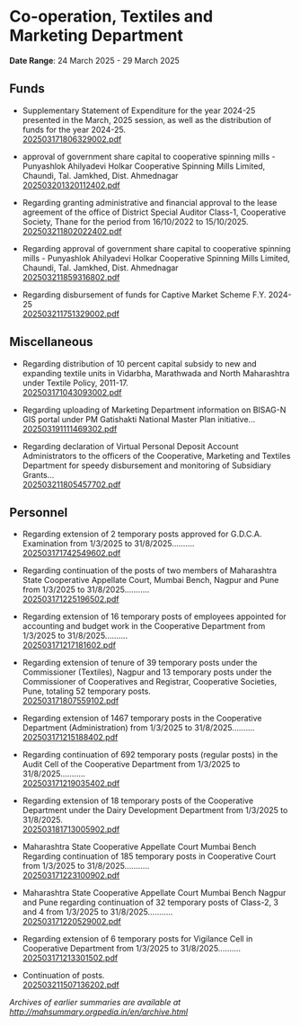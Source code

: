 # Co-operation, Textiles and Marketing Department

**Date Range**: 24 March 2025 - 29 March 2025


## Funds
- Supplementary Statement of Expenditure for the year 2024-25 presented in the March, 2025 session, as well as the distribution of funds for the year 2024-25.\
  [202503171806329002.pdf](https://gr.maharashtra.gov.in/Site/Upload/Government%20Resolutions/English/202503171806329002.pdf)

- approval of government share capital to cooperative spinning mills - Punyashlok Ahilyadevi Holkar Cooperative Spinning Mills Limited, Chaundi, Tal. Jamkhed, Dist. Ahmednagar\
  [202503201320112402.pdf](https://gr.maharashtra.gov.in/Site/Upload/Government%20Resolutions/English/202503201320112402.pdf)

- Regarding granting administrative and financial approval to the lease agreement of the office of District Special Auditor Class-1, Cooperative Society, Thane for the period from 16/10/2022 to 15/10/2025.\
  [202503211802022402.pdf](https://gr.maharashtra.gov.in/Site/Upload/Government%20Resolutions/English/202503211802022402.pdf)

- Regarding approval of government share capital to cooperative spinning mills - Punyashlok Ahilyadevi Holkar Cooperative Spinning Mills Limited, Chaundi, Tal. Jamkhed, Dist. Ahmednagar\
  [202503211859316802.pdf](https://gr.maharashtra.gov.in/Site/Upload/Government%20Resolutions/English/202503211859316802.pdf)

- Regarding disbursement of funds for Captive Market Scheme F.Y. 2024-25\
  [202503211751329002.pdf](https://gr.maharashtra.gov.in/Site/Upload/Government%20Resolutions/English/202503211751329002.pdf)

## Miscellaneous
- Regarding distribution of 10 percent capital subsidy to new and expanding textile units in Vidarbha, Marathwada and North Maharashtra under Textile Policy, 2011-17.\
  [202503171043093002.pdf](https://gr.maharashtra.gov.in/Site/Upload/Government%20Resolutions/English/202503171043093002.pdf)

- Regarding uploading of Marketing Department information on BISAG-N GIS portal under PM Gatishakti National Master Plan initiative...\
  [202503191111469302.pdf](https://gr.maharashtra.gov.in/Site/Upload/Government%20Resolutions/English/202503191111469302.pdf)

- Regarding declaration of Virtual Personal Deposit Account Administrators to the officers of the Cooperative, Marketing and Textiles Department for speedy disbursement and monitoring of Subsidiary Grants...\
  [202503211805457702.pdf](https://gr.maharashtra.gov.in/Site/Upload/Government%20Resolutions/English/202503211805457702.pdf)

## Personnel
- Regarding extension of 2 temporary posts approved for G.D.C.A. Examination from 1/3/2025 to 31/8/2025..........\
  [202503171742549602.pdf](https://gr.maharashtra.gov.in/Site/Upload/Government%20Resolutions/English/202503171742549602.pdf)

- Regarding continuation of the posts of two members of Maharashtra State Cooperative Appellate Court, Mumbai Bench, Nagpur and Pune from 1/3/2025 to 31/8/2025...........\
  [202503171225196502.pdf](https://gr.maharashtra.gov.in/Site/Upload/Government%20Resolutions/English/202503171225196502.pdf)

- Regarding extension of 16 temporary posts of employees appointed for accounting and budget work in the Cooperative Department from 1/3/2025 to 31/8/2025..........\
  [202503171217181602.pdf](https://gr.maharashtra.gov.in/Site/Upload/Government%20Resolutions/English/202503171217181602.pdf)

- Regarding extension of tenure of 39 temporary posts under the Commissioner (Textiles), Nagpur and 13 temporary posts under the Commissioner of Cooperatives and Registrar, Cooperative Societies, Pune, totaling 52 temporary posts.\
  [202503171807559102.pdf](https://gr.maharashtra.gov.in/Site/Upload/Government%20Resolutions/English/202503171807559102.pdf)

- Regarding extension of 1467 temporary posts in the Cooperative Department (Administration) from 1/3/2025 to 31/8/2025..........\
  [202503171215188402.pdf](https://gr.maharashtra.gov.in/Site/Upload/Government%20Resolutions/English/202503171215188402.pdf)

- Regarding continuation of 692 temporary posts (regular posts) in the Audit Cell of the Cooperative Department from 1/3/2025 to 31/8/2025...........\
  [202503171219035402.pdf](https://gr.maharashtra.gov.in/Site/Upload/Government%20Resolutions/English/202503171219035402.pdf)

- Regarding extension of 18 temporary posts of the Cooperative Department under the Dairy Development Department from 1/3/2025 to 31/8/2025.\
  [202503181713005902.pdf](https://gr.maharashtra.gov.in/Site/Upload/Government%20Resolutions/English/202503181713005902.pdf)

- Maharashtra State Cooperative Appellate Court Mumbai Bench Regarding continuation of 185 temporary posts in Cooperative Court from 1/3/2025 to 31/8/2025...........\
  [202503171223100902.pdf](https://gr.maharashtra.gov.in/Site/Upload/Government%20Resolutions/English/202503171223100902.pdf)

- Maharashtra State Cooperative Appellate Court Mumbai Bench Nagpur and Pune regarding continuation of 32 temporary posts of Class-2, 3 and 4 from 1/3/2025 to 31/8/2025...........\
  [202503171220529002.pdf](https://gr.maharashtra.gov.in/Site/Upload/Government%20Resolutions/English/202503171220529002.pdf)

- Regarding extension of 6 temporary posts for Vigilance Cell in Cooperative Department from 1/3/2025 to 31/8/2025..........\
  [202503171213301502.pdf](https://gr.maharashtra.gov.in/Site/Upload/Government%20Resolutions/English/202503171213301502.pdf)

- Continuation of posts.\
  [202503211507136202.pdf](https://gr.maharashtra.gov.in/Site/Upload/Government%20Resolutions/English/202503211507136202.pdf)


*Archives of earlier summaries are available at http://mahsummary.orgpedia.in/en/archive.html*